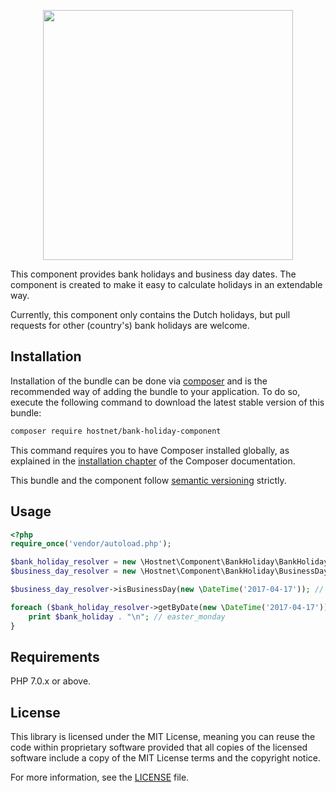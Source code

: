 <p align="center"><a href="http://www.hostnet.nl" target="_blank">
    <img width="400" src="https://www.hostnet.nl/images/hostnet.svg">
</a></p>

This component provides bank holidays and business day dates.
The component is created to make it easy to calculate holidays
in an extendable way.

Currently, this component only contains the Dutch holidays, but
pull requests for other (country's) bank holidays are welcome.

Installation
------------
Installation of the bundle can be done via [composer](https://getcomposer.org/) and is the recommended way of adding the bundle to your application. To do so, execute the following command to download the latest stable version of this bundle:
```bash
composer require hostnet/bank-holiday-component
```

This command requires you to have Composer installed globally, as explained in the [installation chapter](https://getcomposer.org/doc/00-intro.md) of the Composer documentation.

This bundle and the component follow [semantic versioning](http://semver.org/) strictly.

Usage
-----
```php
<?php
require_once('vendor/autoload.php');

$bank_holiday_resolver = new \Hostnet\Component\BankHoliday\BankHolidayResolver(\Hostnet\Component\BankHoliday\BankHoliday::DUTCH_BANK_HOLIDAY_SET);
$business_day_resolver = new \Hostnet\Component\BankHoliday\BusinessDayResolver($bank_holiday_resolver);

$business_day_resolver->isBusinessDay(new \DateTime('2017-04-17')); // false

foreach ($bank_holiday_resolver->getByDate(new \DateTime('2017-04-17')) as $bank_holiday) {
    print $bank_holiday . "\n"; // easter_monday
}
```

Requirements
------------

PHP 7.0.x or above.

License
-------

This library is licensed under the MIT License, meaning you can reuse the code
within proprietary software provided that all copies of the licensed software
include a copy of the MIT License terms and the copyright notice.

For more information, see the [LICENSE](LICENSE) file.
